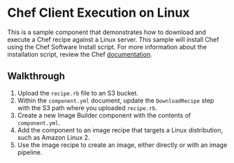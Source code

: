 # Chef Client Execution on Linux

This is a sample component that demonstrates how to download and execute a Chef recipe against a Linux server. This sample will install Chef using the Chef Software Install script. For more information about the installation script, review the Chef [documentation](https://docs.chef.io/packages/#chef-software-install-script).

## Walkthrough

1. Upload the ```recipe.rb``` file to an S3 bucket.
2. Within the ```component.yml``` document, update the ```DownloadRecipe``` step with the S3 path where you uploaded ```recipe.rb```.
3. Create a new Image Builder component with the contents of ```component.yml```.
4. Add the component to an image recipe that targets a Linux distribution, such as Amazon Linux 2.
5. Use the image recipe to create an image, either directly or with an image pipeline.
